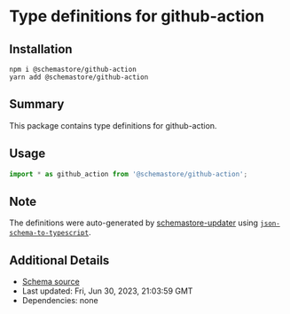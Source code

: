 # Type definitions for github-action

## Installation

```
npm i @schemastore/github-action
yarn add @schemastore/github-action
```

## Summary

This package contains type definitions for github-action.

## Usage

```ts
import * as github_action from '@schemastore/github-action';
```

## Note

The definitions were auto-generated by [schemastore-updater](https://github.com/ffflorian/schemastore-updater) using [`json-schema-to-typescript`](https://www.npmjs.com/package/json-schema-to-typescript).

## Additional Details

* [Schema source](https://github.com/SchemaStore/schemastore/tree/master/src/schemas/json/github-action)
* Last updated: Fri, Jun 30, 2023, 21:03:59 GMT
* Dependencies: none
